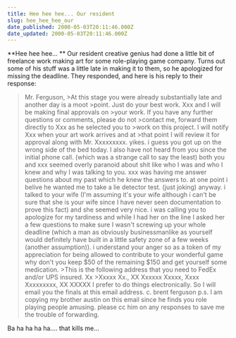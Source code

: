 ```yaml
---
title: Hee hee hee... Our resident
slug: hee_hee_hee_our
date_published: 2000-05-03T20:11:46.000Z
date_updated: 2000-05-03T20:11:46.000Z
---
```


**Hee hee hee… ** Our resident creative genius had done a little bit of freelance work making art for some role-playing game company. Turns out some of his stuff was a little late in making it to them, so he apologized for missing the deadline. They responded, and here is his reply to their response:

> Mr. Ferguson, >At this stage you were already substantially late and another day is a moot >point. Just do your best work. Xxx and I will be making final approvals on >your work. If you have any further questions or comments, please do not >contact me, forward them directly to Xxx as he selected you to >work on this project. I will notify Xxx when your art work arrives and at >that point I will review it for approval along with Mr. Xxxxxxxxx. yikes. i guess you got up on the wrong side of the bed today. I also have not heard from you since the initial phone call. (which was a strange call to say the least) both you and xxx seemed overly paranoid about shit like who I was and who I knew and why I was talking to you. xxx was having me answer questions about my past which he knew the answers to. at one point i belive he wanted me to take a lie detector test. (just joking) anyway. i talked to your wife (I'm assuming it's your wife although i can't be sure that she is your wife since I have never seen documentation to prove this fact) and she seemed very nice. i was calling you to apologize for my tardiness and while I had her on the line I asked her a few questions to make sure I wasn't screwing up your whole deadline (which a man as obviously businessmanlike as yourself would definitely have built in a little safety zone of a few weeks (another assumption)). i understand your anger so as a token of my appreciation for being allowed to contribute to your wonderful game why don't you keep $50 of the remaining $150 and get yourself some medication. >This is the following address that you need to FedEx and/or UPS insured. Xx >Xxxxx Xx., XX Xxxxxx Xxxxx, Xxxx Xxxxxxxxx, XX XXXXX I prefer to do things electronically. So I will email you the finals at this email address. c. brent ferguson p.s. I am copying my brother austin on this email since he finds you role playing people amusing. please cc him on any responses to save me the trouble of forwarding.

Ba ha ha ha ha…. that kills me…

